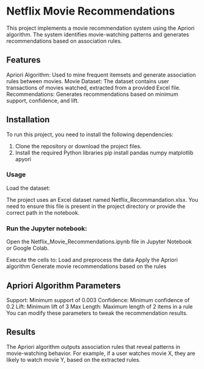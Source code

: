 # Netflix Movie Recommendations
This project implements a movie recommendation system using the Apriori algorithm. The system identifies movie-watching patterns and generates recommendations based on association rules.

## Features
Apriori Algorithm: Used to mine frequent itemsets and generate association rules between movies.
Movie Dataset: The dataset contains user transactions of movies watched, extracted from a provided Excel file.
Recommendations: Generates recommendations based on minimum support, confidence, and lift.
## Installation
To run this project, you need to install the following dependencies:
1. Clone the repository or download the project files.
2. Install the required Python libraries
   pip install pandas numpy matplotlib apyori

### Usage
Load the dataset:

The project uses an Excel dataset named Netflix_Recommandation.xlsx. You need to ensure this file is present in the project directory or provide the correct path in the notebook.

### Run the Jupyter notebook:
Open the Netflix_Movie_Recommendations.ipynb file in Jupyter Notebook or Google Colab.

Execute the cells to:
Load and preprocess the data
Apply the Apriori algorithm
Generate movie recommendations based on the rules

## Apriori Algorithm Parameters
Support: Minimum support of 0.003
Confidence: Minimum confidence of 0.2
Lift: Minimum lift of 3
Max Length: Maximum length of 2 items in a rule
You can modify these parameters to tweak the recommendation results.

## Results
The Apriori algorithm outputs association rules that reveal patterns in movie-watching behavior. For example, if a user watches movie X, they are likely to watch movie Y, based on the extracted rules.
